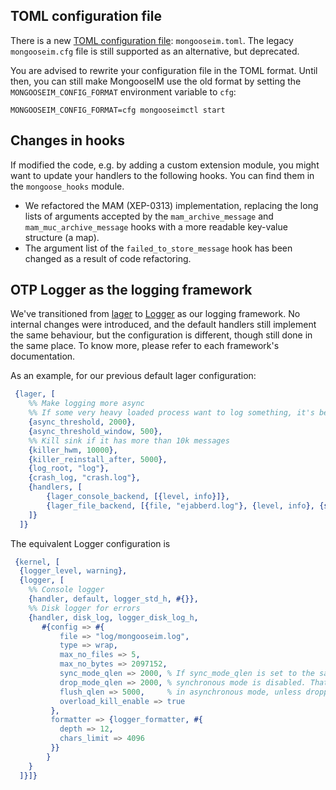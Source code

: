 ## TOML configuration file

There is a new [TOML configuration file](../../Advanced-configuration): `mongooseim.toml`.
The legacy `mongooseim.cfg` file is still supported as an alternative, but deprecated.

You are advised to rewrite your configuration file in the TOML format.
Until then, you can still make MongooseIM use the old format by setting the `MONGOOSEIM_CONFIG_FORMAT` environment variable to `cfg`:

`MONGOOSEIM_CONFIG_FORMAT=cfg mongooseimctl start`

## Changes in hooks

If modified the code, e.g. by adding a custom extension module, you might want to update your handlers to the following hooks. You can find them in the `mongoose_hooks` module.

* We refactored the MAM (XEP-0313) implementation, replacing the long lists of arguments accepted by the `mam_archive_message` and `mam_muc_archive_message` hooks with a more readable key-value structure (a map).
* The argument list of the `failed_to_store_message` hook has been changed as a result of code refactoring.

## OTP Logger as the logging framework

We've transitioned from [lager](lager) to [Logger](Logger) as our logging framework.
No internal changes were introduced, and the default handlers still implement the same behaviour,
but the configuration is different, though still done in the same place.
To know more, please refer to each framework's documentation.

As an example, for our previous default lager configuration:
```erlang
 {lager, [
    %% Make logging more async
    %% If some very heavy loaded process want to log something, it's better to not block the process.
    {async_threshold, 2000},
    {async_threshold_window, 500},
    %% Kill sink if it has more than 10k messages
    {killer_hwm, 10000},
    {killer_reinstall_after, 5000},
    {log_root, "log"},
    {crash_log, "crash.log"},
    {handlers, [
        {lager_console_backend, [{level, info}]},
        {lager_file_backend, [{file, "ejabberd.log"}, {level, info}, {size, 2097152}, {date, "$D0"}, {count, 5}]}
    ]}
  ]}
```

The equivalent Logger configuration is
```erlang
 {kernel, [
  {logger_level, warning},
  {logger, [
    %% Console logger
    {handler, default, logger_std_h, #{}},
    %% Disk logger for errors
    {handler, disk_log, logger_disk_log_h,
       #{config => #{
           file => "log/mongooseim.log",
           type => wrap,
           max_no_files => 5,
           max_no_bytes => 2097152,
           sync_mode_qlen => 2000, % If sync_mode_qlen is set to the same value as drop_mode_qlen,
           drop_mode_qlen => 2000, % synchronous mode is disabled. That is, the handler always runs
           flush_qlen => 5000,     % in asynchronous mode, unless dropping or flushing is invoked.
           overload_kill_enable => true
         },
         formatter => {logger_formatter, #{
           depth => 12,
           chars_limit => 4096
         }}
        }
    }
  ]}]}
```

[lager]: https://github.com/erlang-lager/lager
[Logger]: https://erlang.org/doc/apps/kernel/logger_chapter.html
